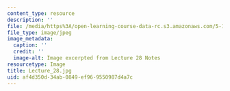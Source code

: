 ```yaml
---
content_type: resource
description: ''
file: /media/https%3A/open-learning-course-data-rc.s3.amazonaws.com/5-111sc-principles-of-chemical-science-fall-2014/af4d350d34ab0849ef969550987d4a7c_Lecture_28.jpg
file_type: image/jpeg
image_metadata:
  caption: ''
  credit: ''
  image-alt: Image excerpted from Lecture 28 Notes
resourcetype: Image
title: Lecture_28.jpg
uid: af4d350d-34ab-0849-ef96-9550987d4a7c
---
```

